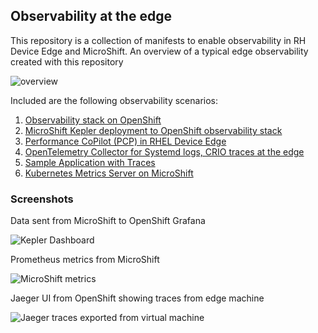 ## Observability at the edge

This repository is a collection of manifests to enable observability in RH Device Edge and MicroShift.
An overview of a typical edge observability created with this repository

![overview](images/overview-diagram.png)

Included are the following observability scenarios:

1. [Observability stack on OpenShift](observability-hub/README.md)
3. [MicroShift Kepler deployment to OpenShift observability stack](edge/sample-app/kepler/README.md)
2. [Performance CoPilot (PCP) in RHEL Device Edge](./edge/edge-pcp-to-ocp/README.md)
2. [OpenTelemetry Collector for Systemd logs, CRIO traces at the edge](edge/otel-collector-infra/README.md)
3. [Sample Application with Traces](edge/sample-app/quarkus-superheroes/README.md)
1. [Kubernetes Metrics Server on MicroShift](edge/metrics-server/README.md)

### Screenshots

Data sent from MicroShift to OpenShift Grafana

![Kepler Dashboard](images/kepler-dashboard-microshift-in-ocp.png)

Prometheus metrics from MicroShift 

![MicroShift metrics](images/microshift-metrics.png)

Jaeger UI from OpenShift showing traces from edge machine

![Jaeger traces exported from virtual machine](images/localjaeger.png)

